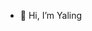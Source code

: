 - 👋 Hi, I’m Yaling

<!---
yalingFang/yalingFang is a ✨ special ✨ repository because its `README.md` (this file) appears on your GitHub profile.
You can click the Preview link to take a look at your changes.
--->
